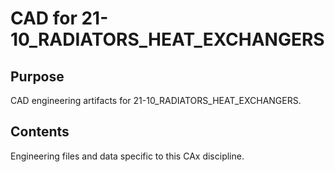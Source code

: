 # CAD for 21-10_RADIATORS_HEAT_EXCHANGERS

## Purpose
CAD engineering artifacts for 21-10_RADIATORS_HEAT_EXCHANGERS.

## Contents
Engineering files and data specific to this CAx discipline.
